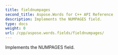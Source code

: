 ```yaml
---
title: fieldnumpages
second_title: Aspose.Words for C++ API Reference
description: Implements the NUMPAGES field. 
type: docs
weight: 0
url: /cpp/aspose.words.fields/fieldnumpages/
---
```


Implements the NUMPAGES field. 

